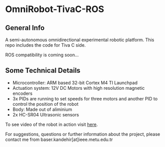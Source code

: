 # OmniRobot-TivaC-ROS

## General Info
A semi-autonomous omnidirectional experimental robotic platform. This repo includes the code for Tiva C side.

ROS compatibility is coming soon...

## Some Technical Details
* Microcontroller: ARM based 32-bit Cortex M4 TI Launchpad
* Actuation system: 12V DC Motors with high resolution magnetic encoders
* 3x PIDs are running to set speeds for three motors and another PID to control the position of the robot
* Body: Made out of aliminium
* 2x HC-SR04 Ultrasonic sensors

To see video of the robot in action visit [here](https://www.youtube.com/channel/UCSQE0Ju1SnRpRMVGIcckjnA/videos).

For suggestions, questions or further information about the project, please contact me from baser.kandehir[at]ieee.metu.edu.tr
